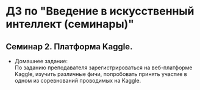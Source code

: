 # ДЗ по "Введение в искусственный интеллект (семинары)"

## Семинар 2. Платформа Kaggle.
* Домашнее задание:  
По заданию преподавателя зарегистрироваться на веб-платформе Kaggle, изучить различные фичи, попробовать 
принять участие в одном из соревнований проводимых на Kaggle.


